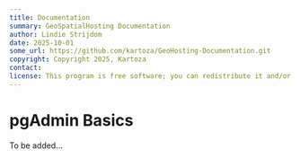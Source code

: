 ```yaml
---
title: Documentation
summary: GeoSpatialHosting Documentation
author: Lindie Strijdom
date: 2025-10-01
some_url: https://github.com/kartoza/GeoHosting-Documentation.git
copyright: Copyright 2025, Kartoza
contact:
license: This program is free software; you can redistribute it and/or modify it under the terms of the GNU Affero General Public License as published by the Free Software Foundation; either version 3 of the License, or (at your option) any later version.
---
```


# pgAdmin Basics

To be added...
